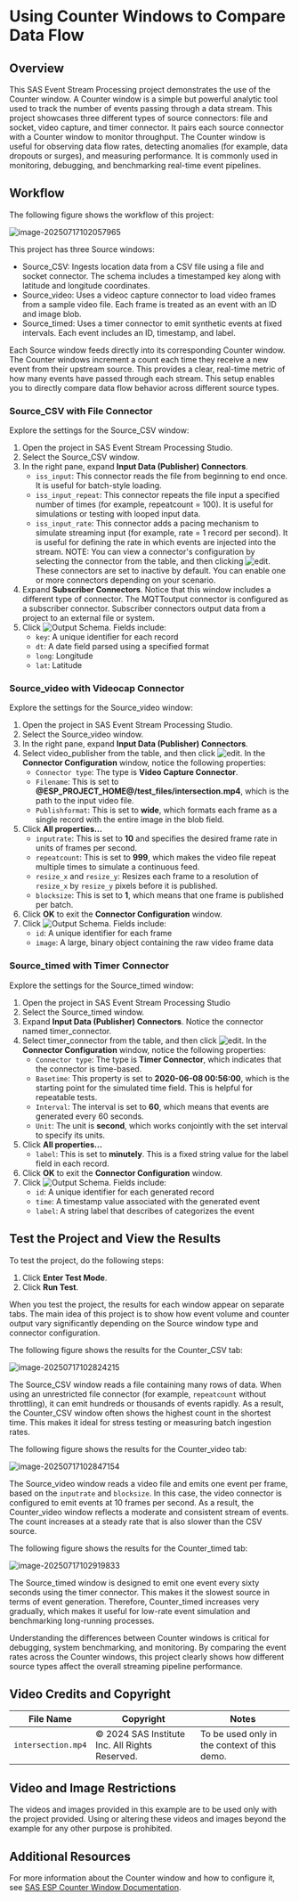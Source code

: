 # Using Counter Windows to Compare Data Flow
## Overview

This SAS Event Stream Processing project demonstrates the use of the Counter window. A Counter window is a simple but powerful analytic tool used to track the number of events passing through a data stream. This project showcases three different types of source connectors: file and socket, video capture, and timer connector. It pairs each source connector with a  Counter window to monitor throughput. The Counter window is useful for observing data flow rates, detecting anomalies (for example, data dropouts or surges), and measuring performance. It is commonly used in monitoring, debugging, and benchmarking real-time event pipelines.

## Workflow

The following figure shows the workflow of this project:

![image-20250717102057965](img/image-20250717102057965.png)	

This project has three Source windows:

- Source_CSV: Ingests location data from a CSV file using a file and socket connector. The schema includes a timestamped key along with latitude and longitude coordinates.
- Source_video: Uses a videoc capture connector to load video frames from a sample video file. Each frame is treated as an event with an ID and image blob.
- Source_timed: Uses a timer connector to emit synthetic events at fixed intervals. Each event includes an ID, timestamp, and label.

Each Source window feeds directly into its corresponding Counter window. The Counter windows increment a count each time they receive a new event from their upstream source. This provides a clear, real-time metric of how many events have passed through each stream. This setup enables you to directly compare data flow behavior across different source types.

### Source_CSV with File Connector

Explore the settings for the Source_CSV window:
1. Open the project in SAS Event Stream Processing Studio.
2. Select the Source_CSV window. 
3. In the right pane, expand **Input Data (Publisher) Connectors**.
      - `iss_input`: This connector reads the file from beginning to end once. It is useful for batch-style loading.
      - `iss_input_repeat`: This connector repeats the file input a specified number of times (for example, repeatcount = 100). It is useful for simulations or testing with looped input data.
      - `iss_input_rate`: This connector adds a pacing mechanism to simulate streaming input (for example, rate = 1 record per second). It is useful for defining the rate in which events are injected into the stream.
      NOTE: You can view a connector's configuration by selecting the connector from the table, and then clicking ![edit](img/edit.png). These connectors are set to inactive by default. You can enable one or more connectors depending on your scenario.
4. Expand **Subscriber Connectors**. Notice that this window includes a different type of connector. The MQTToutput connector is configured as a subscriber connector. Subscriber connectors output data from a project to an external file or system. 
5. Click ![Output Schema](img/output-schema-icon.png "Output Schema"). Fields include:
      - `key`: A unique identifier for each record
      - `dt`: A date field parsed using a specified format
      - `long`: Longitude
      - `lat`: Latitude

### Source_video with Videocap Connector

Explore the settings for the Source_video window:
1. Open the project in SAS Event Stream Processing Studio.
2. Select the Source_video window. 
3. In the right pane, expand **Input Data (Publisher) Connectors**.
4. Select video_publisher from the table, and then click ![edit](img/edit.png). In the **Connector Configuration** window, notice the following properties:
      - `Connector type`: The type is **Video Capture Connector**.
      - `Filename`: This is set to **@ESP_PROJECT_HOME@/test_files/intersection.mp4**, which is the path to the input video file.
      - `Publishformat`: This is set to **wide**, which formats each frame as a single record with the entire image in the blob field.
5. Click **All properties...**
      - `inputrate`: This is set to **10** and specifies the desired frame rate in units of frames per second.
      - `repeatcount`: This is set to **999**, which makes the video file repeat multiple times to simulate a continuous feed.
      - `resize_x` and `resize_y`: Resizes each frame to a resolution of `resize_x` by `resize_y` pixels before it is published.
      - `blocksize`: This is set to **1**, which means that one frame is published per batch.
6. Click **OK** to exit the **Connector Configuration** window. 
7. Click ![Output Schema](img/output-schema-icon.png "Output Schema"). Fields include:
      - `id`: A unique identifier for each frame
      - `image`: A large, binary object containing the raw video frame data

### Source_timed with Timer Connector

Explore the settings for the Source_timed window:
1. Open the project in SAS Event Stream Processing Studio
2. Select the Source_timed window.
3. Expand **Input Data (Publisher) Connectors**. Notice the connector named timer_connector. 
4. Select timer_connector from the table, and then click ![edit](img/edit.png). In the **Connector Configuration** window, notice the following properties:
   - `Connector type`: The type is **Timer Connector**, which indicates that the connector is time-based.
   - `Basetime`: This property is set to **2020-06-08 00:56:00**, which is the starting point for the simulated time field. This is helpful for repeatable tests.
   - `Interval`: The interval is set to **60**, which means that events are generated every 60 seconds.
   - `Unit`: The unit is **second**, which works conjointly with the set interval to specify its units.
5. Click **All properties...**
   - `label`: This is set to **minutely**. This is a fixed string value for the label field in each record.  
6. Click **OK** to exit the **Connector Configuration** window.
7. Click ![Output Schema](img/output-schema-icon.png "Output Schema"). Fields include:
    - `id`: A unique identifier for each generated record
    - `time`: A timestamp value associated with the generated event
    - `label`: A string label that describes of categorizes the event 
 
## Test the Project and View the Results

To test the project, do the following steps:
1. Click **Enter Test Mode**.
2. Click **Run Test**.

When you test the project, the results for each window appear on separate tabs. The main idea of this project is to show how event volume and counter output vary significantly depending on the Source window type and connector configuration.

The following figure shows the results for the Counter_CSV tab:

![image-20250717102824215](img/image-20250717102824215.png)

The Source_CSV window reads a file containing many rows of data. When using an unrestricted file connector (for example, `repeatcount` without throttling), it can emit hundreds or thousands of events rapidly. As a result, the Counter_CSV window often shows the highest count in the shortest time. This makes it ideal for stress testing or measuring batch ingestion rates.

The following figure shows the results for the Counter_video tab:

![image-20250717102847154](img/image-20250717102847154.png)

The Source_video window reads a video file and emits one event per frame, based on the `inputrate` and `blocksize`. In this case, the video connector is configured to emit events at 10 frames per second. As a result, the Counter_video window reflects a moderate and consistent stream of events. The count increases at a steady rate that is also slower than the CSV source.

The following figure shows the results for the Counter_timed tab:

![image-20250717102919833](img/image-20250717102919833.png)

The Source_timed window is designed to emit one event every sixty seconds using the timer connector. This makes it the slowest source in terms of event generation. Therefore, Counter_timed increases very gradually, which makes it useful for low-rate event simulation and benchmarking long-running processes.

Understanding the differences between Counter windows is critical for debugging, system benchmarking, and monitoring. By comparing the event rates across the Counter windows, this project clearly shows how different source types affect the overall streaming pipeline performance.

## Video Credits and Copyright



| File Name          | Copyright                                      | Notes                                        |
| ------------------ | ---------------------------------------------- | -------------------------------------------- |
| `intersection.mp4` | © 2024 SAS Institute Inc. All Rights Reserved. | To be used only in the context of this demo. |

## Video and Image Restrictions

The videos and images provided in this example are to be used only with the project provided. Using or altering these videos and images beyond the example for any other purpose is prohibited.

## Additional Resources

For more information about the Counter window and how to configure it, see [SAS ESP Counter Window Documentation](https://go.documentation.sas.com/doc/en/espcdc/default/espcreatewindows/titlepage.htm).

